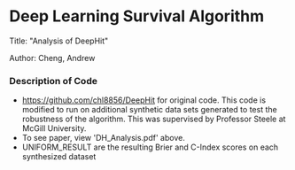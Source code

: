 # Deep Learning Survival Algorithm
Title: "Analysis of DeepHit"

Author: Cheng, Andrew

### Description of Code

- https://github.com/chl8856/DeepHit for original code. This code is modified to run on additional synthetic data sets generated to test the robustness of the algorithm. This was supervised by Professor Steele at McGill University.
- To see paper, view 'DH_Analysis.pdf' above.
- UNIFORM_RESULT are the resulting Brier and C-Index scores on each synthesized dataset

